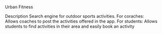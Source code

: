 Urban Fitness

Description
Search engine for outdoor sports activities.
For coraches: Allows coaches to post the activities offered in the app.
For students: Allows students to find activities in their area and easily book an activity
